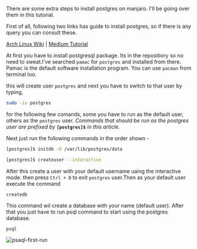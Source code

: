 There are some extra steps to install postgres on manjaro. I'll be going over them in this tutorial.

First of all, following two links has guide to install postgres, so if there is any query you can consult these.

[Arch Linux Wiki](https://wiki.archlinux.org/index.php/PostgreSQL#Initial_configuration) | [Medium Tutorial](https://medium.com/@Iraj/installing-and-running-postgresql-on-manjaro-os-10210cdefbd6)

At first you have to install postgresql package. Its in the repositiory so no need to sweat.I've searched `pamac` for `postgres` and installed from there. Pamac is the default software installation program. You can use `pacman` from terminal too.

this will create user `postgres` and next you have to switch to that user by typing,
```bash
sudo -iu postgres
```
for the following few comands, some you have to run as the default user, others as the `postgres` user. _Commands that should be run as the postgres user are prefixed by_ **`[postgres]$`** _in this article._

Next just run the following commands in the order shown -

```bash
[postgres]$ initdb -D /var/lib/postgres/data
```
```sh
[postgres]$ createuser --interactive
```
After this create a user with your default username uaing the interactive mode. then press `Ctrl + D` to exit `postgres` user.Then as your default user execute the command 
```
createdb
```
This command wil create a database with your name (default user). After that you just have to run psql command to start using the postgres database.

```
psql
```
![psaql-first-run][image1]


[image1]: https://github.com/phase7/bcloud-research/blob/phase7-install-postgres/assets/psql-first-run_20200812_174505.png "psql-first-run"
